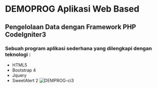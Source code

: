 # DEMOPROG Aplikasi Web Based
## Pengelolaan Data dengan Framework PHP CodeIgniter3
### Sebuah program aplikasi sederhana yang dilengkapi dengan teknologi :
- HTML5
- Bootstrap 4
- Jquery
- SweetAlert 2
![DEMPROG-ci3](https://user-images.githubusercontent.com/74296102/103605645-07f98f00-4f47-11eb-9946-ff623939e237.gif)

